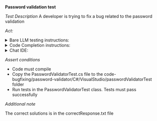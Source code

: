 **Password validation test**

*Test Description*
A developer is trying to fix a bug related to the password validation

*Act:*

<details>
<summary>Bare LLM testing instructions:</summary>

- Open the prompt.txt file
- Copy a question located in the prompt.txt file to the chat window
- Submit the question
- Open the project code-bugfixing/password-validator/C#
- Open the PasswordValidator class
- Change the PASSWORD_REGEX variable to the suggested variable

</details>
<details>
<summary>Code Completion instructions:</summary>

- Open the project code-bugfixing/password-validator/C#
- Open the PasswordValidator class
- Type after the PASSWORD_REGEX variable:

```C#
// Rewrite the PASSWORD_REGEX regular expression variable to fix the bug
```

- Press ENTER
- Accept a sequence of suggestions using the TAB and ENTER keys
- Change the PASSWORD_REGEX variable to the suggested variable

</details>

<details>
<summary>Chat IDE:</summary>

- Open the project code-bugfixing/password-validator/C#
- Open the PasswordValidator class
- Type in the chat window:

> Rewrite the PASSWORD_REGEX regular expression variable to fix the bug

- Change the PASSWORD_REGEX variable to the suggested variable

</details>

*Assert conditions*

- Code must compile
- Copy the PasswordValidatorTest.cs file to the code-bugfixing/password-validator/C#/VisualStudio/passwordValidatorTest folder
- Run tests in the PasswordValidatorTest class. Tests must pass successfully

*Additional note*

The correct solutions is in the correctResponse.txt file